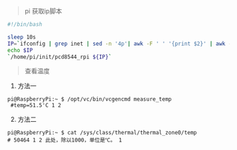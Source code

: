 
> pi 获取ip脚本

```bash
#!/bin/bash

sleep 10s
IP=`ifconfig | grep inet | sed -n '4p'| awk -F ' ' '{print $2}' | awk -F ':' '{print $2}'`
echo $IP
`/home/pi/init/pcd8544_rpi ${IP}`

```

> 查看温度

1. 方法一

```shell
pi@RaspberryPi:~ $ /opt/vc/bin/vcgencmd measure_temp
 #temp=51.5'C 1 2 
```

2. 方法二

```shell
pi@RaspberryPi:~ $ cat /sys/class/thermal/thermal_zone0/temp 
# 50464 1 2 此处，除以1000，单位是℃。 1
```